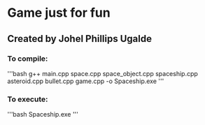 # Game just for fun

## Created by Johel Phillips Ugalde

### To compile:

'''bash
  g++ main.cpp space.cpp space_object.cpp spaceship.cpp asteroid.cpp bullet.cpp game.cpp -o Spaceship.exe
'''

### To execute:

'''bash
  Spaceship.exe
'''
